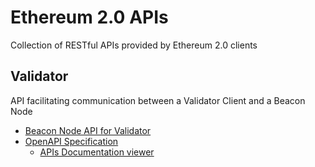 # Ethereum 2.0 APIs

Collection of RESTful APIs provided by Ethereum 2.0 clients

## Validator

API facilitating communication between a Validator Client and a Beacon Node

* [Beacon Node API for Validator](apis/validator/beacon-node-validator-api.md)
* [OpenAPI Specification](apis/validator/beacon-node-oapi.yaml)
   * [APIs Documentation viewer](https://ethereum.github.io/eth2.0-APIs/)
